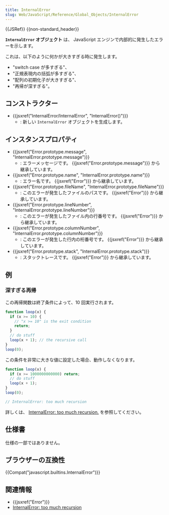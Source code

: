 ```yaml
---
title: InternalError
slug: Web/JavaScript/Reference/Global_Objects/InternalError
---
```


{{JSRef}} {{non-standard_header}}

**`InternalError` オブジェクト** は、 JavaScript エンジンで内部的に発生したエラーを示します。

これは、以下のように何かが大きすぎる時に発生します。

- "switch case が多すぎる"、
- "正規表現内の括弧が多すぎる"、
- "配列の初期化子が大きすぎる"、
- "再帰が深すぎる"。

## コンストラクター

- {{jsxref("InternalError/InternalError", "InternalError()")}}
  - : 新しい `InternalError` オブジェクトを生成します。

## インスタンスプロパティ

- {{jsxref("Error.prototype.message", "InternalError.prototype.message")}}
  - : エラーメッセージです。 {{jsxref("Error.prototype.message")}} から継承しています。
- {{jsxref("Error.prototype.name", "InternalError.prototype.name")}}
  - : エラー名です。 {{jsxref("Error")}} から継承しています。
- {{jsxref("Error.prototype.fileName", "InternalError.prototype.fileName")}}
  - : このエラーが発生したファイルのパスです。 {{jsxref("Error")}} から継承しています。
- {{jsxref("Error.prototype.lineNumber", "InternalError.prototype.lineNumber")}}
  - : このエラーが発生したファイル内の行番号です。 {{jsxref("Error")}} から継承しています。
- {{jsxref("Error.prototype.columnNumber", "InternalError.prototype.columnNumber")}}
  - : このエラーが発生した行内の桁番号です。 {{jsxref("Error")}} から継承しています。
- {{jsxref("Error.prototype.stack", "InternalError.prototype.stack")}}
  - : スタックトレースです。 {{jsxref("Error")}} から継承しています。

## 例

### 深すぎる再帰

この再帰関数は終了条件によって、10 回実行されます。

```js
function loop(x) {
  if (x >= 10) {
    // "x >= 10" is the exit condition
    return;
  }
  // do stuff
  loop(x + 1); // the recursive call
}
loop(0);
```

この条件を非常に大きな値に設定した場合、動作しなくなります。

```js example-bad
function loop(x) {
  if (x >= 1000000000000) return;
  // do stuff
  loop(x + 1);
}
loop(0);

// InternalError: too much recursion
```

詳しくは、 [InternalError: too much recursion.](/ja/docs/Web/JavaScript/Reference/Errors/Too_much_recursion) を参照してください。

## 仕様書

仕様の一部ではありません。

## ブラウザーの互換性

{{Compat("javascript.builtins.InternalError")}}

## 関連情報

- {{jsxref("Error")}}
- [InternalError: too much recursion](/ja/docs/Web/JavaScript/Reference/Errors/Too_much_recursion)
